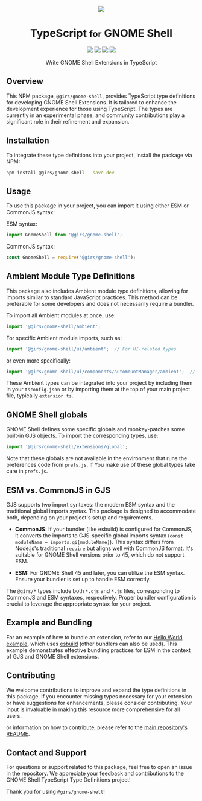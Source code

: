 <p align="center">
  <img src="https://raw.githubusercontent.com/gjsify/gnome-shell/main/.github/avatar_x8.png" />
  <h1 align="center">TypeScript <small>for</small> GNOME Shell</h1>
</p>

<p align="center">
  <a href="https://github.com/gjsify/gnome-shell/actions"><img src="https://img.shields.io/github/actions/workflow/status/gjsify/gnome-shell/ci.yml" /></a>
  <a href="https://github.com/gjsify/gnome-shell/blob/main/LICENSE"><img src="https://img.shields.io/github/license/gjsify/gnome-shell" /></a>
  <a href="https://www.npmjs.com/package/@girs/gnome-shell"><img src="https://img.shields.io/npm/v/@girs/gnome-shell" /></a>
  <a href="https://www.npmjs.com/package/@girs/gnome-shell"><img src="https://img.shields.io/npm/dw/@girs/gnome-shell" /></a>
</p>

<p align="center">Write GNOME Shell Extensions in TypeScript</p>

## Overview
This NPM package, `@girs/gnome-shell`, provides TypeScript type definitions for developing GNOME Shell Extensions. It is tailored to enhance the development experience for those using TypeScript. The types are currently in an experimental phase, and community contributions play a significant role in their refinement and expansion.

## Installation
To integrate these type definitions into your project, install the package via NPM:

```bash
npm install @girs/gnome-shell --save-dev
```

## Usage

To use this package in your project, you can import it using either ESM or CommonJS syntax:

ESM syntax:

```ts
import GnomeShell from '@girs/gnome-shell';
```

CommonJS syntax:

```ts
const GnomeShell = require('@girs/gnome-shell');
```

## Ambient Module Type Definitions

This package also includes Ambient module type definitions, allowing for imports similar to standard JavaScript practices. This method can be preferable for some developers and does not necessarily require a bundler.

To import all Ambient modules at once, use:

```ts
import '@girs/gnome-shell/ambient';
```

For specific Ambient module imports, such as:
    
```ts
import '@girs/gnome-shell/ui/ambient';  // For UI-related types
```

or even more specifically:

```ts
import '@girs/gnome-shell/ui/components/automountManager/ambient';  // For a specific component
```

These Ambient types can be integrated into your project by including them in your `tsconfig.json` or by importing them at the top of your main project file, typically `extension.ts`.

## GNOME Shell globals

GNOME Shell defines some specific globals and monkey-patches some built-in GJS objects.
To import the corresponding types, use:

```ts
import '@girs/gnome-shell/extensions/global';
```

Note that these globals are not available in the environment that runs the preferences code from `prefs.js`.  If You make use of these global types take care in `prefs.js`.

## ESM vs. CommonJS in GJS

GJS supports two import syntaxes: the modern ESM syntax and the traditional global imports syntax. This package is designed to accommodate both, depending on your project's setup and requirements.

* **CommonJS:** If your bundler (like esbuild) is configured for CommonJS, it converts the imports to GJS-specific global imports syntax (`const moduleName = imports.gi[moduleName]`). This syntax differs from Node.js's traditional `require` but aligns well with CommonJS format. It's suitable for GNOME Shell versions prior to 45, which do not support ESM.

* **ESM:** For GNOME Shell 45 and later, you can utilize the ESM syntax. Ensure your bundler is set up to handle ESM correctly.

The `@girs/*` types include both `*.cjs` and `*.js` files, corresponding to CommonJS and ESM syntaxes, respectively. Proper bundler configuration is crucial to leverage the appropriate syntax for your project.

## Example and Bundling

For an example of how to bundle an extension, refer to our [Hello World example](https://github.com/gjsify/gnome-shell/tree/main/examples/hello-world), which uses [esbuild](https://esbuild.github.io/) (other bundlers can also be used). This example demonstrates effective bundling practices for ESM in the context of GJS and GNOME Shell extensions.

## Contributing

We welcome contributions to improve and expand the type definitions in this package. If you encounter missing types necessary for your extension or have suggestions for enhancements, please consider contributing. Your input is invaluable in making this resource more comprehensive for all users.

or information on how to contribute, please refer to the [main repository's README](https://github.com/gjsify/gnome-shell).

## Contact and Support

For questions or support related to this package, feel free to open an issue in the repository. We appreciate your feedback and contributions to the GNOME Shell TypeScript Type Definitions project!

Thank you for using `@girs/gnome-shell`!